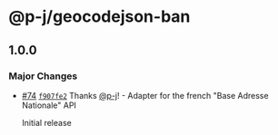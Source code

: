 # @p-j/geocodejson-ban

## 1.0.0
### Major Changes



- [#74](https://github.com/p-j/geocodejson/pull/74) [`f907fe2`](https://github.com/p-j/geocodejson/commit/f907fe2c097678f9dac744f39a0eac2ecb0b03bd) Thanks [@p-j](https://github.com/p-j)! - Adapter for the french "Base Adresse Nationale" API
  
  Initial release
